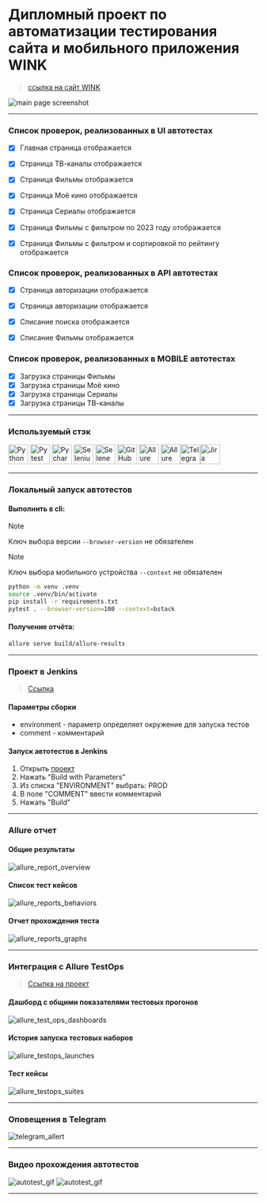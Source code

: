 #  Дипломный проект по автоматизации тестирования сайта и мобильного приложения WINK 
> <a target="_blank" href="https://www.wink.ru">ссылка на сайт WINK</a>

![main page screenshot](./pictures/wink_web.png)

----

### Список проверок, реализованных в UI автотестах

- [x] Главная страница отображается
- [x] Страница ТВ-каналы отображается
- [x] Страница Фильмы отображается 
- [x] Страница Моё кино отображается
- [x] Страница Сериалы отображается
- [x] Страница Фильмы с фильтром по 2023 году отображается
- [x] Страница Фильмы с фильтром и сортировкой по рейтингу отображается


### Список проверок, реализованных в API автотестах

- [x] Страница авторизации отображается
- [x] Страница авторизации отображается
- [x] Списание поиска отображается
- [x] Списание Фильмы отображается


### Список проверок, реализованных в MOBILE автотестах

- [x] Загрузка страницы Фильмы
- [x] Загрузка страницы Моё кино
- [x] Загрузка страницы Сериалы
- [x] Загрузка страницы ТВ-каналы

----

### Используемый стэк

<img title="Python" src="./pictures/python-original.svg" height="40" width="40"/> <img title="Pytest" src="./pictures/pytest-original.svg" height="40" width="40"/> <img title="Pycharm" src="./pictures/pycharm.png" height="40" width="40"/> <img title="Selenium" src="./pictures/selenium-original.svg" height="40" width="40"/> <img title="Selene" src="./pictures/selene.png" height="40" width="40"/> <img title="GitHub" src="./pictures/github-original.svg" height="40" width="40"/> <img title="Allure Report" src="./pictures/Allure_Report.png" height="40" width="40"/> <img title="Allure TestOps" src="./pictures/AllureTestOps.png" height="40" width="40"/><img title="Telegram" src="./pictures/tg.png" height="40" width="40"/><img title="Jira" src="./pictures/jira-original.svg" height="40" width="40"/> 

----

### Локальный запуск автотестов

#### Выполнить в cli:
> [!NOTE]
> Ключ выбора версии `--browser-version` не обязателен

> [!NOTE]
> Ключ выбора мобильного устройства `--context` не обязателен
```bash
python -m venv .venv
source .venv/bin/activate
pip install -r requirements.txt
pytest . --browser-version=100 --context=bstack
```

#### Получение отчёта:
```bash
allure serve build/allure-results
```

----

### Проект в Jenkins
> <a target="_blank" href="https://jenkins.autotests.cloud/job/C08_div50015_diploma1//">Ссылка</a>

#### Параметры сборки


* environment - параметр определяет окружение для запуска тестов
* comment - комментарий


#### Запуск автотестов в Jenkins
1. Открыть <a target="_blank" href="https://jenkins.autotests.cloud/job/lesson15-hw_jenkins_full_project//">проект</a>
2. Нажать "Build with Parameters"
3. Из списка "ENVIRONMENT" выбрать: PROD
4. В поле "COMMENT" ввести комментарий
5. Нажать "Build"

----

### Allure отчет
#### Общие результаты

![allure_report_overview](./pictures/allure-all-report.png)

#### Список тест кейсов

![allure_reports_behaviors](./pictures/allure-list-test.png)

#### Отчет прохождения теста

![allure_reports_graphs](./pictures/allure-test.png)


----

### Интеграция с Allure TestOps
> <a target="_blank" href="https://allure.autotests.cloud/project/3941/launches">Ссылка на проект</a>

#### Дашборд с общими показателями тестовых прогонов

![allure_test_ops_dashboards](./pictures/testops-dashboard.png)

#### История запуска тестовых наборов

![allure_testops_launches](./pictures/testops-launches.png)

#### Тест кейсы

![allure_testops_suites](./pictures/testops-all-test.png)

----



### Оповещения в Telegram

![telegram_allert](./pictures/tbot.png)

----

### Видео прохождения автотестов

![autotest_gif](./pictures/ui1.gif)
![autotest_gif](./pictures/mobile1.gif)

----

